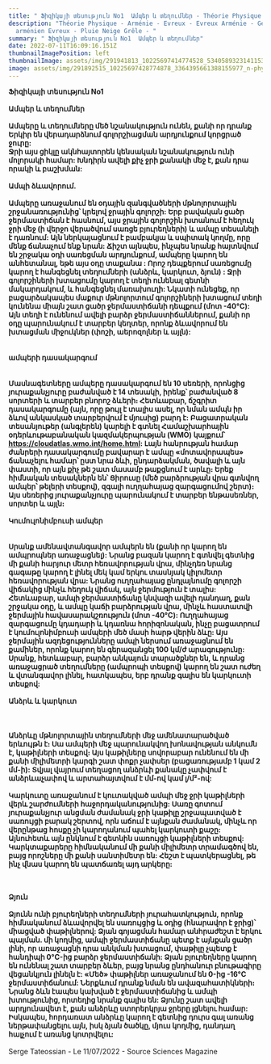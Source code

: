 ```yaml
---
title: " Ֆիզիկայի տեսություն No1  Ամպեր և տեղումներ - Théorie Physique juillet 2022 "
description: "Théorie Physique - Arménie - Evreux - Evreux Arménie - Génocide
  arménien Evreux - Pluie Neige Grêle - "
summary: " Ֆիզիկայի տեսություն No1  Ամպեր և տեղումներ"
date: 2022-07-11T16:09:16.151Z
thumbnailImagePosition: left
thumbnailImage: assets/img/291941813_10225697414774528_5340589323141153698_n-physique.jpg
image: assets/img/291892515_10225697428774878_3364395661388155977_n-physique.jpg
---
```

**Ֆիզիկայի տեսություն No1\
\
Ամպեր և տեղումներ**\
\
**Ամպերը և տեղումները մեծ նշանակություն ունեն, քանի որ դրանք Երկիր են վերադարձնում գոլորշիացման արդյունքում կորցրած ջուրը:**\
**Ջրի այս ցիկլը ակնհայտորեն կենսական նշանակություն ունի մոլորակի համար: Խնդիրն ավելի քիչ ջրի քանակի մեջ է, քան դրա որակի և բաշխման:**\
\
**Ամպի ձևավորում.**\
\
**Ամպերը առաջանում են օդային զանգվածների մթնոլորտային շրջանառությունից՝ կրելով ջրային գոլորշի: Երբ բավական ցածր ջերմաստիճան է հասնում, այս ջրային գոլորշին խտանում է հեղուկ ջրի մեջ (ի վերջո վերածվում սառցե բյուրեղների) և ամպը տեսանելի է դառնում: Այն ներկայացնում է բամբակյա և սպիտակ կողմը, որը մենք ճանաչում ենք նրան: Ճիշտ այնպես, ինչպես նրանք հայտնվում են շրջակա օդի սառեցման արդյունքում, ամպերը կարող են անհետանալ, եթե այս օդը տաքանա : Որոշ դեպքերում սառեցումը կարող է հանգեցնել տեղումների (անձրև, կարկուտ, ձյուն) : Ջրի գոլորշիների խտացումը կարող է տեղի ունենալ գետնի մակարդակում, և հանգեցնել մառախուղի: Նկատի ունեցեք, որ բացարձակապես մաքուր մթնոլորտում գոլորշիների խտացում տեղի կունենա միայն շատ ցածր ջերմաստիճանի դեպքում (մոտ -40°C): Այն տեղի է ունենում ավելի բարձր ջերմաստիճաններում, քանի որ օդը պարունակում է տարբեր կեղտեր, որոնք ձևավորում են խտացման միջուկներ (փոշի, աերոզոլներ և այլն):**\
\
\
**ամպերի դասակարգում**\
\
**\
Մասնագետները ամպերը դասակարգում են 10 սեռերի, որոնցից յուրաքանչյուրը բաժանված է 14 տեսակի, իրենք՝ բաժանված 8 սորտերի և տարբեր բնորոշ ձևերի։ Հետևաբար, ճշգրիտ դասակարգումը (այն, որը թույլ է տալիս ասել, որ նման ամպն իր ձևով անկասկած տարբերվում է մյուսից) բարդ է: Բացատրական տեսանյութեր (անգլերեն) կարելի է գտնել Համաշխարհային օդերևութաբանական կազմակերպության (WMO) կայքում՝ https://cloudatlas.wmo.int/home.html: Լայն հանրության համար ժանրերի դասակարգումը բավարար է ամպը «մոտավորապես» ճանաչելու համար՝ ըստ նրա ձևի, ընդարձակման, ծավալի և այն փաստի, որ այն քիչ թե շատ մասամբ թաքցնում է արևը։ Երեք հիմնական տեսակներն են՝ Ցիրուսը (մեծ բարձրության վրա գտնվող ամպեր՝ թելերի տեսքով), զգալի ուղղահայաց զարգացումով շերտ)։ Այս սեռերից յուրաքանչյուրը պարունակում է տարբեր ենթասեռներ, սորտեր և այլն։**\
**\
Կումուլոնիմբուսի ամպեր**\
\
**\
Սրանք ամենավտանգավոր ամպերն են (քանի որ կարող են ամպրոպներ առաջացնել): Նրանց բազան կարող է գտնվել գետնից մի քանի հարյուր մետր հեռավորության վրա, մինչդեռ նրանց գագաթը կարող է լինել մեկ կամ երկու տասնյակ կիլոմետր հեռավորության վրա: Նրանց ուղղահայաց ընդլայնումը գոլորշի վիճակից մինչև հեղուկ վիճակ, այն ջերմություն է տալիս: Հետևաբար, ամպի ջերմաստիճանը կնվազի ավելի դանդաղ, քան շրջակա օդը, և ամպը կաճի բարձրության վրա, մինչև հաստատվի ջերմային հավասարակշռություն (մոտ -40°C): Ուղղահայաց զարգացումը կդադարի և կդառնա հորիզոնական, ինչը բացատրում է կումուլոնիմբուսի ամպերի մեծ մասի հարթ վերին ձևը: Այս ջերմային ազդեցությունները ամպի ներսում առաջացնում են քամիներ, որոնք կարող են գերազանցել 100 կմ/ժ արագությունը: Սրանք, հետևաբար, բարձր անկայուն տարածքներ են, և դրանց առաջացրած տեղումները (ամպրոպի տեսքով) կարող են շատ ուժեղ և վտանգավոր լինել, հատկապես, երբ դրանք գալիս են կարկուտի տեսքով:**\
**\
Անձրև և կարկուտ**\
\
**\
\
Անձրևը մթնոլորտային տեղումների մեջ ամենատարածված երևույթն է։ Սա ամպերի մեջ պարունակվող խոնավության անկումն է, կաթիլների տեսքով։ Այս կաթիլները սովորաբար ունենում են մի քանի միլիմետրի կարգի շատ փոքր չափսեր (բացառությամբ 1 կամ 2 մմ-ի): Տվյալ վայրում տեղացող անձրևի քանակը չափվում է անձրևաչափով և արտահայտվում է մմ-ով կամ լ/մ²-ով:\
\
Կարկուտը առաջանում է կուտակված ամպի մեջ ջրի կաթիլների վերև շարժումների հաջորդականությունից: Սառը գոտում յուրաքանչյուր անցման ժամանակ ջրի կաթիլը շրջապատված է սառույցի բարակ շերտով, որն աճում է այնքան ժամանակ, մինչև որ վերընթաց հոսքը չի կարողանում պահել կարկուտի քաշը: Այնուհետև այն ընկնում է գետնին սառույցի կաթիլների տեսքով: Կարկտաքարերը հիմնականում մի քանի միլիմետր տրամագծով են, բայց որոշները մի քանի սանտիմետր են: Հեշտ է պատկերացնել, թե ինչ վնաս կարող են պատճառել այդ արկերը:**

**\
\
Ձյուն**\
**\
Ձյունն ունի բյուրեղների տեղումների յուրահատկություն, որոնք հիմնականում ձևավորվել են սառույցից և օդից (հնարավոր է ջրից)՝ միացված փաթիլներով: Ձյան գոյացման համար անհրաժեշտ է երկու պայման. մի կողմից, ամպի ջերմաստիճանը պետք է այնքան ցածր լինի, որ առաջացնի դրա անկման խտացում, փաթիլը չպետք է հանդիպի 0°C-ից բարձր ջերմաստիճանի: Ձյան բյուրեղները կարող են ունենալ շատ տարբեր ձևեր, բայց նրանց ընդհանուր բնութագիրը վեցանկյուն լինելն է: «Մեծ» փաթիլներ առաջանում են 0-ից -16°C ջերմաստիճանում: Ներքևում դրանք նման են ավազահատիկների։ Նրանց ձևն էապես կախված է ջերմաստիճանից և ամպի խտությունից, որտեղից նրանք գալիս են: Ձյունը շատ ավելի արդյունավետ է, քան անձրևը ստորերկրյա ջրերը լցնելու համար: Իսկապես, հորդառատ անձրևը կարող է գետնից դուրս գալ առանց ներթափանցելու այն, իսկ ձյան ծածկը, մյուս կողմից, դանդաղ հալչում է առանց կոտրվելու:**\
\
Serge Tateossian  - Le 11/07/2022  -  Source Sciences Magazine